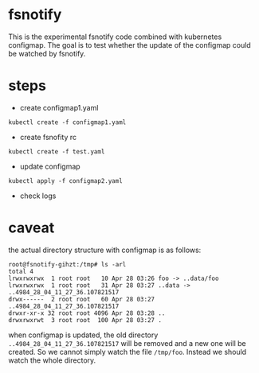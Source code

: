 # fsnotify
This is the experimental fsnotify code combined with kubernetes configmap. The goal is to test whether the update of the configmap
could be watched by fsnotify.

# steps
- create configmap1.yaml
```shell
kubectl create -f configmap1.yaml
```
- create fsnofity rc
```shell
kubectl create -f test.yaml
```
- update configmap
```shell
kubectl apply -f configmap2.yaml
```
- check logs

# caveat
the actual directory structure with configmap is as follows:
```shell
root@fsnotify-gihzt:/tmp# ls -arl
total 4
lrwxrwxrwx  1 root root   10 Apr 28 03:26 foo -> ..data/foo
lrwxrwxrwx  1 root root   31 Apr 28 03:27 ..data -> ..4984_28_04_11_27_36.107821517
drwx------  2 root root   60 Apr 28 03:27 ..4984_28_04_11_27_36.107821517
drwxr-xr-x 32 root root 4096 Apr 28 03:28 ..
drwxrwxrwt  3 root root  100 Apr 28 03:27 .
```
when configmap is updated, the old directory `..4984_28_04_11_27_36.107821517` will be removed and a new one will be created.
So we cannot simply watch the file `/tmp/foo`. Instead we should watch the whole directory.
